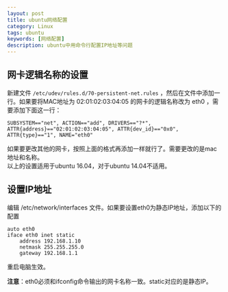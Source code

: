 ```yaml
---
layout: post
title: ubuntu网络配置
category: Linux
tags: ubuntu
keywords: [网络配置]
description: ubuntu中用命令行配置IP地址等问题
---
```


## 网卡逻辑名称的设置

新建文件 `/etc/udev/rules.d/70-persistent-net.rules` ，然后在文件中添加一行。如果要将MAC地址为 02:01:02:03:04:05 的网卡的逻辑名称改为 eth0 ，需要添加下面这一行：

    SUBSYSTEM=="net", ACTION=="add", DRIVERS=="?*", ATTR{address}=="02:01:02:03:04:05", ATTR{dev_id}=="0x0", ATTR{type}=="1", NAME="eth0"

如果要更改其他的网卡，按照上面的格式再添加一样就行了。需要更改的是mac地址和名称。  
以上的设置适用于ubuntu 16.04，对于ubuntu 14.04不适用。

## 设置IP地址

编辑 /etc/network/interfaces 文件。如果要设置eth0为静态IP地址，添加以下的配置
 
    auto eth0
    iface eth0 inet static
        address 192.168.1.10
        netmask 255.255.255.0
        gateway 192.168.1.1

重启电脑生效。

**注意**：eth0必须和ifconfig命令输出的网卡名称一致。static对应的是静态IP。
